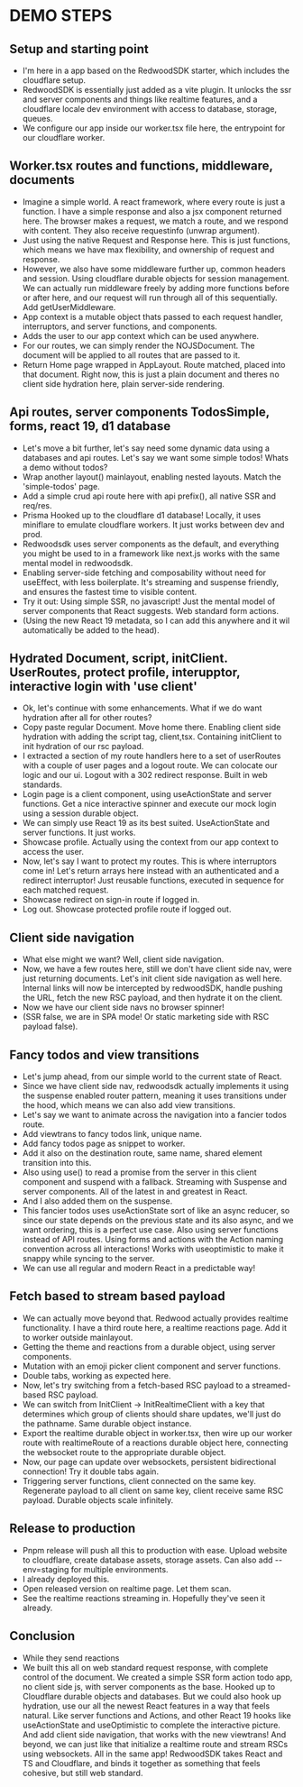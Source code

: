 # DEMO STEPS

## Setup and starting point

- I'm here in a app based on the RedwoodSDK starter, which includes the cloudflare setup.
- RedwoodSDK is essentially just added as a vite plugin. It unlocks the ssr and server components and things like realtime features, and a cloudflare locale dev environment with access to database, storage, queues.
- We configure our app inside our worker.tsx file here, the entrypoint for our cloudflare worker.

## Worker.tsx routes and functions, middleware, documents

- Imagine a simple world. A react framework, where every route is just a function. I have a simple response and also a jsx component returned here. The browser makes a request, we match a route, and we respond with content. They also receive requestinfo (unwrap argument).
- Just using the native Request and Response here. This is just functions, which means we have max flexibility, and ownership of request and response.
- However, we also have some middleware further up, common headers and session. Using cloudflare durable objects for session management. We can actually run middleware freely by adding more functions before or after here, and our request will run through all of this sequentially. Add getUserMiddleware.
- App context is a mutable object thats passed to each request handler, interruptors, and server functions, and components.
- Adds the user to our app context which can be used anywhere.
- For our routes, we can simply render the NOJSDocument. The document will be applied to all routes that are passed to it.
- Return Home page wrapped in AppLayout. Route matched, placed into that document. Right now, this is just a plain document and theres no client side hydration here, plain server-side rendering.

## Api routes, server components TodosSimple, forms, react 19, d1 database

- Let's move a bit further, let's say need some dynamic data using a databases and api routes. Let's say we want some simple todos! Whats a demo without todos?
- Wrap another layout() mainlayout, enabling nested layouts. Match the 'simple-todos' page.
- Add a simple crud api route here with api prefix(), all native SSR and req/res.
- Prisma Hooked up to the cloudflare d1 database! Locally, it uses miniflare to emulate cloudflare workers. It just works between dev and prod.
- Redwoodsdk uses server components as the default, and everything you might be used to in a framework like next.js works with the same mental model in redwoodsdk.
- Enabling server-side fetching and composability without need for useEffect, with less boilerplate. It's streaming and suspense friendly, and ensures the fastest time to visible content.
- Try it out: Using simple SSR, no javascript! Just the mental model of server components that React suggests. Web standard form actions.
- (Using the new React 19 metadata, so I can add this anywhere and it wil automatically be added to the head).

## Hydrated Document, script, initClient. UserRoutes, protect profile, interupptor, interactive login with 'use client'

- Ok, let's continue with some enhancements. What if we do want hydration after all for other routes?
- Copy paste regular Document. Move home there. Enabling client side hydration with adding the script tag, client,tsx. Containing initClient to init hydration of our rsc payload.
- I extracted a section of my route handlers here to a set of userRoutes with a couple of user pages and a logout route. We can colocate our logic and our ui. Logout with a 302 redirect response. Built in web standards.
- Login page is a client component, using useActionState and server functions. Get a nice interactive spinner and execute our mock login using a session durable object.
- We can simply use React 19 as its best suited. UseActionState and server functions. It just works.
- Showcase profile. Actually using the context from our app context to access the user.
- Now, let's say I want to protect my routes. This is where interruptors come in! Let's return arrays here instead with an authenticated and a redirect interruptor! Just reusable functions, executed in sequence for each matched request.
- Showcase redirect on sign-in route if logged in.
- Log out. Showcase protected profile route if logged out.

## Client side navigation

- What else might we want? Well, client side navigation.
- Now, we have a few routes here, still we don't have client side nav, were just returning documents. Let's init client side navigation as well here. Internal links will now be intercepted by redwoodSDK, handle pushing the URL, fetch the new RSC payload, and then hydrate it on the client.
- Now we have our client side navs no browser spinner!
- (SSR false, we are in SPA mode! Or static marketing side with RSC payload false).

## Fancy todos and view transitions

- Let's jump ahead, from our simple world to the current state of React.
- Since we have client side nav, redwoodsdk actually implements it using the suspense enabled router pattern, meaning it uses transitions under the hood, which means we can also add view transitions.
- Let's say we want to animate across the navigation into a fancier todos route.
- Add viewtrans to fancy todos link, unique name.
- Add fancy todos page as snippet to worker.
- Add it also on the destination route, same name, shared element transition into this.
- Also using use() to read a promise from the server in this client component and suspend with a fallback. Streaming with Suspense and server components. All of the latest in and greatest in React.
- And I also added them on the suspense.
- This fancier todos uses useActionState sort of like an async reducer, so since our state depends on the previous state and its also async, and we want ordering, this is a perfect use case. Also using server functions instead of API routes. Using forms and actions with the Action naming convention across all interactions! Works with useoptimistic to make it snappy while syncing to the server.
- We can use all regular and modern React in a predictable way!

## Fetch based to stream based payload

- We can actually move beyond that. Redwood actually provides realtime functionality. I have a third route here, a realtime reactions page. Add it to worker outside mainlayout.
- Getting the theme and reactions from a durable object, using server components.
- Mutation with an emoji picker client component and server functions.
- Double tabs, working as expected here.
- Now, let's try switching from a fetch-based RSC payload to a streamed-based RSC payload.
- We can switch from InitClient -> InitRealtimeClient with a key that determines which group of clients should share updates, we'll just do the pathname. Same durable object instance.
- Export the realtime durable object in worker.tsx, then wire up our worker route with realtimeRoute of a reactions durable object here, connecting the websocket route to the appropriate durable object.
- Now, our page can update over websockets, persistent bidirectional connection! Try it double tabs again.
- Triggering server functions, client connected on the same key. Regenerate payload to all client on same key, client receive same RSC payload. Durable objects scale infinitely.

## Release to production

- Pnpm release will push all this to production with ease. Upload website to cloudflare, create database assets, storage assets. Can also add --env=staging for multiple environments.
- I already deployed this.
- Open released version on realtime page. Let them scan.
- See the realtime reactions streaming in. Hopefully they've seen it already.

## Conclusion

- While they send reactions
- We built this all on web standard request response, with complete control of the document. We created a simple SSR form action todo app, no client side js, with server components as the base. Hooked up to Cloudflare durable objects and databases. But we could also hook up hydration, use our all the newest React features in a way that feels natural. Like server functions and Actions, and  other React 19 hooks like useActionState and useOptimistic to complete the interactive picture. And add client side navigation, that works with the new viewtrans! And beyond, we can just like that initialize a realtime route and stream RSCs using websockets. All in the same app! RedwoodSDK takes React and TS and Cloudflare, and binds it together as something that feels cohesive, but still web standard.
